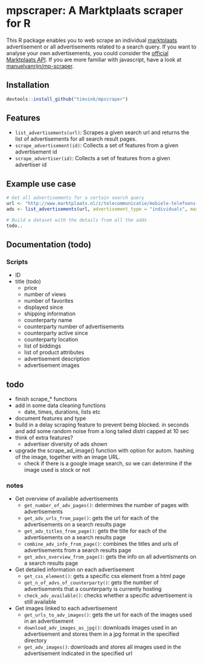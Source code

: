 # mpscraper: A Marktplaats scraper for R

This R package enables you to web scrape an individual [marktplaats](http://www.marktplaats.nl/) advertisement or all advertisements related to a search query. 
If you want to analyse your own advertisements, you could consider the [official Marktplaats API](). If you are more familiar with javascript, have a look at [manuelvanrijn/mp-scraper](https://github.com/manuelvanrijn/mp-scraper).

## Installation

```r 
devtools::install_github("timvink/mpscraper")
```

## Features

- `list_advertisements(url)`: Scrapes a given search url and returns the list of advertisements for all search result pages.
- `scrape_advertisement(id)`: Collects a set of features from a given advertisement id
- `scrape_advertiser(id)`: Collects a set of features from a given advertiser id

## Example use case

```r
# Get all advertisements for a certain search query
url <- "http://www.marktplaats.nl/z/telecommunicatie/mobiele-telefoons-apple-iphone/iphone.html?query=iphone&categoryId=1953&sortBy=SortIndex"
ads <- list_advertisements(url, advertisement_type = "individuals", max_pages = 5)

# Build a dataset with the details from all the adds
todo..
```


## Documentation (todo)

### Scripts
  - ID 
  - title (todo)
	- price
	- number of views
	- number of favorites
	- displayed since
	- shipping information
	- counterparty name
	- counterparty number of advertisements
	- counterparty active since
	- counterparty location
	- list of biddings
	- list of product attributes
	- advertisement description
	- advertisement images


## todo
- finish scrape_* functions
- add in some data cleaning functions
  - date, times, durations, lists etc
- document features and type
- build in a delay scraping feature to prevent being blocked. in seconds and add some random noise from a long tailed distri capped at 10 sec
- think of extra features? 
  - advertiser diversity of ads shown
- upgrade the scrape_ad_image() function with option for autom. hashing of the image, together with an image URL. 
  - check if there is a google image search, so we can determine if the image used is stock or not

### notes

- Get overview of available advertisements
	- `get_number_of_adv_pages()`: determines the number of pages with advertisements
	- `get_adv_urls_from_page()`: gets the url for each of the advertisements on a search results page
	- `get_adv_titles_from_page()`: gets the title for each of the advertisements on a search results page
	- `combine_adv_info_from_page()`: combines the titles and urls of advertisements from a search results page
	- `get_advs_overview_from_page()`: gets the info on all advertisments on a search results page
- Get detailed information on each advertisement
	- `get_css_element()`: gets a specific css element from a html page
	- `get_n_of_advs_of_counterparty()`: gets the number of advertisements that a counterparty is currently hosting
	- `check_adv_available()`: checks whether a specific advertisement is still available
- Get images linked to each advertisement
	- `get_urls_to_adv_images()`: gets the url for each of the images used in an advertisement
	- `download_adv_images_as_jpg()`: downloads images used in an advertisement and stores them in a jpg format in the specified directory
	- `get_adv_images()`: downloads and stores all images used in the advertisement indicated in the specified url


